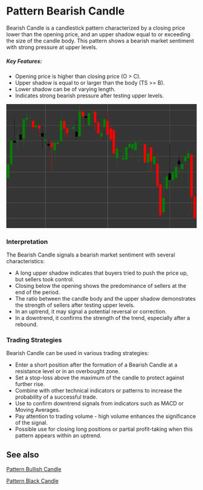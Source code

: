 # Pattern Bearish Candle

Bearish Candle is a candlestick pattern characterized by a closing price lower than the opening price, and an upper shadow equal to or exceeding the size of the candle body. This pattern shows a bearish market sentiment with strong pressure at upper levels.

##### Key Features:

- Opening price is higher than closing price (O > C).
- Upper shadow is equal to or larger than the body (TS >= B).
- Lower shadow can be of varying length.
- Indicates strong bearish pressure after testing upper levels.

![Bearish Candle Pattern](../../../images/bearishcandlepattern.png)

### Interpretation

The Bearish Candle signals a bearish market sentiment with several characteristics:

- A long upper shadow indicates that buyers tried to push the price up, but sellers took control.
- Closing below the opening shows the predominance of sellers at the end of the period.
- The ratio between the candle body and the upper shadow demonstrates the strength of sellers after testing upper levels.
- In an uptrend, it may signal a potential reversal or correction.
- In a downtrend, it confirms the strength of the trend, especially after a rebound.

### Trading Strategies

Bearish Candle can be used in various trading strategies:

- Enter a short position after the formation of a Bearish Candle at a resistance level or in an overbought zone.
- Set a stop-loss above the maximum of the candle to protect against further rise.
- Combine with other technical indicators or patterns to increase the probability of a successful trade.
- Use to confirm downtrend signals from indicators such as MACD or Moving Averages.
- Pay attention to trading volume - high volume enhances the significance of the signal.
- Possible use for closing long positions or partial profit-taking when this pattern appears within an uptrend.

## See also

[Pattern Bullish Candle](bullish.md)

[Pattern Black Candle](black_candle.md)